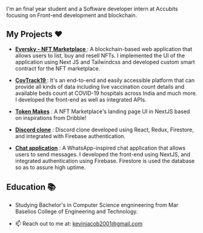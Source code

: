 I'm an final year student and a Software developer intern at Accubits focusing on Front-end development and blockchain.


## My Projects ❤️

- [<b>Eversky - NFT Marketplace </b>](https://eversky.vercel.app/) : A blockchain-based web application that allows users to list, buy and resell NFTs. I implemented the UI of the application using Next JS and Tailwindcss and developed custom smart contract for the NFT marketplace.


- [<b>CovTrack19 </b>](https://github.com/kevinjacob2001/CovTrack) : It's an end-to-end and easily accessible platform that can provide all kinds of data including live vaccination count details and available beds count at COVID-19 hospitals across India and much more. I developed the front-end as well as integrated APIs.

- [<b>Token Makes</b>](https://token-makes.vercel.app/) : A NFT Marketplace's landing page UI in NextJS based on inspirations from Dribble! 

- [<b>Discord clone</b>](https://discord-kevinjacob.web.app/) : Discord clone developed using React, Redux, Firestore, and integrated with Firebase authentication.

- [<b>Chat application</b>](https://chatapp-kevinjacob2001.vercel.app) : A WhatsApp-inspired chat application that allows users to send messages. I developed the front-end using NextJS, and integrated authentication using Firebase. Firestore is used the database so as to assure high uptime.

## Education 📚

- Studying Bachelor's in Computer Science engnineering from Mar Baselios College of Engineering and Technology.

- 📫 Reach out to me at: kevinjacob2001@gmail.com
